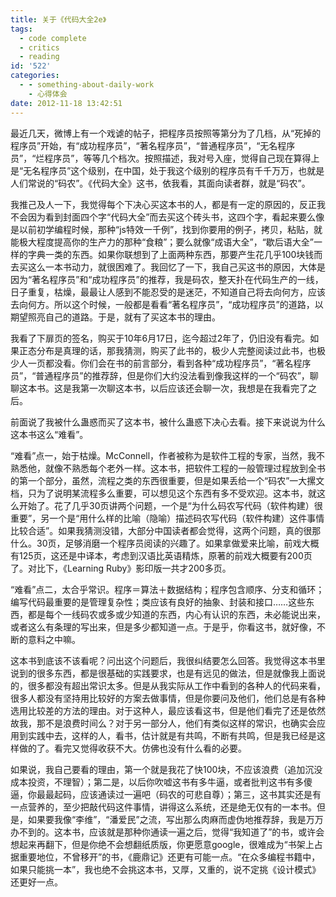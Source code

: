 ```yaml
---
title: 关于《代码大全2e》
tags:
  - code complete
  - critics
  - reading
id: '522'
categories:
  - - something-about-daily-work
    - 心得体会
date: 2012-11-18 13:42:51
---
```


最近几天，微博上有一个戏谑的帖子，把程序员按照等第分为了几档，从“死掉的程序员”开始，有“成功程序员”，“著名程序员”，“普通程序员”，“无名程序员”，“烂程序员”，等等几个档次。按照描述，我对号入座，觉得自己现在算得上是“无名程序员”这个级别，在中国，处于我这个级别的程序员有千千万万，也就是人们常说的“码农”。《代码大全》这书，依我看，其面向读者群，就是“码农”。
<!-- more -->
我推己及人一下，我觉得每个下决心买这本书的人，都是有一定的原因的，反正我不会因为看到封面四个字“代码大全”而去买这个砖头书，这四个字，看起来要么像是以前初学编程时候，那种“js特效一千例”，找到你要用的例子，拷贝，粘贴，就能极大程度提高你的生产力的那种“食粮”；要么就像“成语大全”，“歇后语大全”一样的字典一类的东西。如果你联想到了上面两种东西，那要产生花几乎100块钱而去买这么一本书动力，就很困难了。我回忆了一下，我自己买这书的原因，大体是因为“著名程序员”和“成功程序员”的推荐，我是码农，整天扑在代码生产的一线，日子重复，枯燥，最最让人感到不能忍受的是迷茫，不知道自己将去向何方，应该去向何方。所以这个时候，一般都是看看“著名程序员”，“成功程序员”的道路，以期望照亮自己的道路。于是，就有了买这本书的理由。

我看了下扉页的签名，购买于10年6月17日，迄今超过2年了，仍旧没有看完。如果正态分布是真理的话，那我猜测，购买了此书的，极少人完整阅读过此书，也极少人一页都没看。你们会在书的前言部分，看到各种“成功程序员”，“著名程序员”，“普通程序员”的推荐辞，但是你们大约没法看到像我这样的一个“码农”，聊聊这本书。这是我第一次聊这本书，以后应该还会聊一次，我想是在我看完了之后。

前面说了我被什么蛊惑而买了这本书，被什么蛊惑下决心去看。接下来说说为什么这本书这么“难看”。

“难看”点一，始于枯燥。McConnell，作者被称为是软件工程的专家，当然，我不熟悉他，就像不熟悉每个老外一样。这本书，把软件工程的一般管理过程放到全书的第一个部分，虽然，流程之类的东西很重要，但是如果丢给一个“码农”一大摞文档，只为了说明某流程多么重要，可以想见这个东西有多不受欢迎。这本书，就这么开始了。花了几乎30页讲两个问题，一个是“为什么码农写代码（软件构建）很重要”，另一个是“用什么样的比喻（隐喻）描述码农写代码（软件构建）这件事情比较合适”。如果我猜测没错，大部分中国读者都会觉得，这两个问题，真的很那什么。30页，足够消磨一个程序员阅读的兴趣了。如果拿做爱来比喻，前戏大概有125页，这还是中译本，考虑到汉语比英语精炼，原著的前戏大概要有200页了。对比下，《Learning Ruby》影印版一共才200多页。

“难看”点二，太合乎常识。程序＝算法＋数据结构；程序包含顺序、分支和循环；编写代码最重要的是管理复杂性；类应该有良好的抽象、封装和接口……这些东西，都是每个一线码农或多或少知道的东西，内心有认识的东西，未必能说出来，或者这么有条理的写出来，但是多少都知道一点。于是乎，你看这书，就好像，不断的意料之中嘛。

这本书到底该不该看呢？问出这个问题后，我很纠结要怎么回答。我觉得这本书里说到的很多东西，都是很基础的实践要求，也是有远见的做法，但是就像我上面说的，很多都没有超出常识太多。但是从我实际从工作中看到的各种人的代码来看，很多人都没有坚持用比较好的方案去做事情，但是你要问及他们，他们总是有各种选用比较差的方法的理由。对于这种人，最应该看这书，但是他们看完了还是依然故我，那不是浪费时间么？对于另一部分人，他们有类似这样的常识，也确实会应用到实践中去，这样的人，看书，估计就是有共鸣，不断有共鸣，但是我已经是这样做的了。看完又觉得收获不大。仿佛也没有什么看的必要。

如果说，我自己要看的理由，第一个就是我花了快100块，不应该浪费（追加沉没成本投资，不理智）；第二是，以后你吹嘘这书有多牛逼，或者批判这书有多傻逼，你最最起码，应该通读过一遍吧（码农的可悲自尊）；第三，这书其实还是有一点营养的，至少把敲代码这件事情，讲得这么系统，还是绝无仅有的一本书。但是，如果要我像“李维”，“潘爱民”之流，写出那么肉麻而虚伪地推荐辞，我是万万办不到的。这本书，应该就是那种你通读一遍之后，觉得“我知道了”的书，或许会想起来再翻下，但是你绝不会想翻纸质版，你更愿意google，很难成为“书架上占据重要地位，不曾移开”的书，《鹿鼎记》还更有可能一点。“在众多编程书籍中，如果只能挑一本”，我也绝不会挑这本书，又厚，又重的，说不定挑《设计模式》还更好一点。